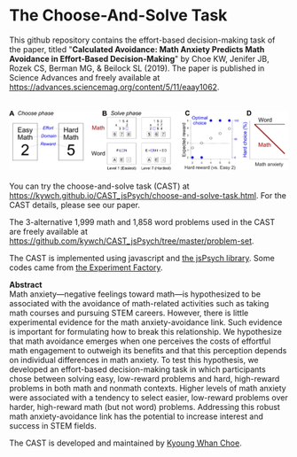 # The Choose-And-Solve Task

This github repository contains the effort-based decision-making task of the paper, titled "**Calculated Avoidance: Math Anxiety Predicts Math Avoidance in Effort-Based Decision-Making**" by Choe KW, Jenifer JB, Rozek CS, Berman MG, & Beilock SL (2019). The paper is published in Science Advances and freely available at https://advances.sciencemag.org/content/5/11/eaay1062.
<br>
<br>
<br>
<img src="https://raw.githubusercontent.com/kywch/CAST_jsPsych/master/Figure1.jpg" width="600"/>
<br>
<br>
You can try the choose-and-solve task (CAST) at https://kywch.github.io/CAST_jsPsych/choose-and-solve-task.html. For the CAST details, please see our paper. 

The 3-alternative 1,999 math and 1,858 word problems used in the CAST are freely available at https://github.com/kywch/CAST_jsPsych/tree/master/problem-set.

The CAST is implemented using javascript and <a href="https://www.jspsych.org/" target="_blank">the jsPsych library</a>. Some codes came from <a href="https://expfactory.github.io/" target="_blank">the Experiment Factory</a>.

**Abstract<br>**
Math anxiety—negative feelings toward math—is hypothesized to be associated with the avoidance of math-related activities such as taking math courses and pursuing STEM careers. However, there is little experimental evidence for the math anxiety-avoidance link. Such evidence is important for formulating how to break this relationship. We hypothesize that math avoidance emerges when one perceives the costs of effortful math engagement to outweigh its benefits and that this perception depends on individual differences in math anxiety. To test this hypothesis, we developed an effort-based decision-making task in which participants chose between solving easy, low-reward problems and hard, high-reward problems in both math and nonmath contexts. Higher levels of math anxiety were associated with a tendency to select easier, low-reward problems over harder, high-reward math (but not word) problems. Addressing this robust math anxiety-avoidance link has the potential to increase interest and success in STEM fields.

The CAST is developed and maintained by <a href="https://github.com/kywch" target="_blank">Kyoung Whan Choe</a>.
